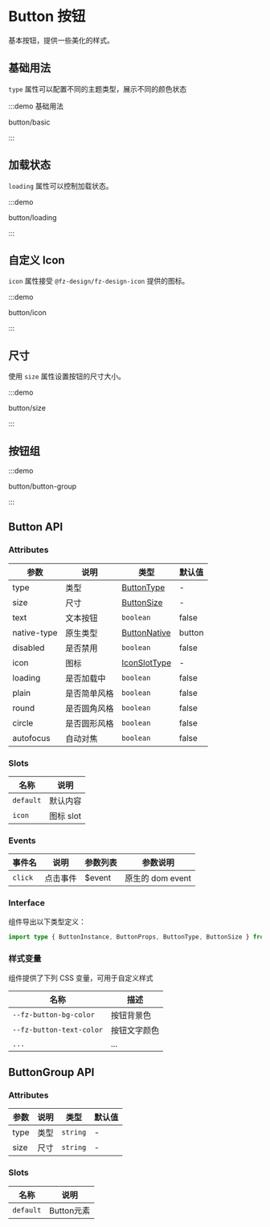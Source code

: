 # Button 按钮

基本按钮，提供一些美化的样式。

## 基础用法

`type` 属性可以配置不同的主题类型，展示不同的颜色状态

:::demo 基础用法

button/basic

:::

## 加载状态

`loading` 属性可以控制加载状态。

:::demo

button/loading

:::

## 自定义 Icon

`icon` 属性接受 `@fz-design/fz-design-icon` 提供的图标。

:::demo

button/icon

:::

## 尺寸

使用 `size` 属性设置按钮的尺寸大小。

:::demo

button/size

:::

## 按钮组

:::demo

button/button-group

:::

## Button API

### Attributes

| 参数        | 说明         | 类型                                                                                                                       | 默认值 |
| ----------- | ------------ | -------------------------------------------------------------------------------------------------------------------------- | ------ |
| type        | 类型         | [ButtonType](https://github.com/fangzhioo/fz-design/blob/master/packages/fz-design/components/button/src/interface.ts#L12) | -      |
| size        | 尺寸         | [ButtonSize](https://github.com/fangzhioo/fz-design/blob/master/packages/fz-design/components/button/src/interface.ts#L19) | -      |
| text        | 文本按钮     | `boolean`                                                                                                                  | false  |
| native-type | 原生类型     | [ButtonNative](https://developer.mozilla.org/zh-CN/docs/Web/HTML/Element/button#attr-type)                                 | button |
| disabled    | 是否禁用     | `boolean`                                                                                                                  | false  |
| icon        | 图标         | [IconSlotType](https://github.com/fangzhioo/fz-design/blob/master/packages/fz-design/types/component.ts#L3)                | -      |
| loading     | 是否加载中   | `boolean`                                                                                                                  | false  |
| plain       | 是否简单风格 | `boolean`                                                                                                                  | false  |
| round       | 是否圆角风格 | `boolean`                                                                                                                  | false  |
| circle      | 是否圆形风格 | `boolean`                                                                                                                  | false  |
| autofocus   | 自动对焦     | `boolean`                                                                                                                  | false  |

### Slots

| 名称      | 说明      |
| --------- | --------- |
| `default` | 默认内容  |
| `icon`    | 图标 slot |

### Events

| 事件名  | 说明     | 参数列表 | 参数说明         |
| ------- | -------- | -------- | ---------------- |
| `click` | 点击事件 | $event   | 原生的 dom event |

### Interface

组件导出以下类型定义：

```ts
import type { ButtonInstance, ButtonProps, ButtonType, ButtonSize } from 'fz-design'
```

### 样式变量

组件提供了下列 CSS 变量，可用于自定义样式

| 名称                     | 描述         |
| ------------------------ | ------------ |
| `--fz-button-bg-color`   | 按钮背景色   |
| `--fz-button-text-color` | 按钮文字颜色 |
| `...`                    | ...          |

## ButtonGroup API

### Attributes

| 参数 | 说明 | 类型     | 默认值 |
| ---- | ---- | -------- | ------ |
| type | 类型 | `string` | -      |
| size | 尺寸 | `string` | -      |

### Slots

| 名称      | 说明      |
| --------- | --------- |
| `default` | Button元素  |
